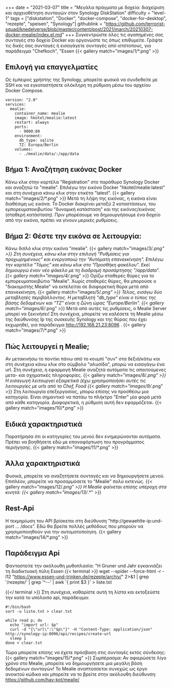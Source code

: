 +++
date = "2021-03-07"
title = "Μεγάλα πράγματα με δοχεία: διαχείριση και αρχειοθέτηση συνταγών στον Synology DiskStation"
difficulty = "level-1"
tags = ["diskstation", "Docker", "docker-compose", "docker-for-desktop", "rezepte", "speisen", "Synology"]
githublink = "https://github.com/terrorist-squad/knedelverse/blob/master/content/post/2021/march/20210307-docker-mealie/index.el.md"
+++
Συγκεντρώστε όλες τις αγαπημένες σας συνταγές στο δοχείο Docker και οργανώστε τις όπως επιθυμείτε. Γράψτε τις δικές σας συνταγές ή εισαγάγετε συνταγές από ιστότοπους, για παράδειγμα "Chefkoch", "Essen
{{< gallery match="images/1/*.png" >}}

## Επιλογή για επαγγελματίες
Ως έμπειρος χρήστης της Synology, μπορείτε φυσικά να συνδεθείτε με SSH και να εγκαταστήσετε ολόκληρη τη ρύθμιση μέσω του αρχείου Docker Compose.
```
version: "2.0"
services:
  mealie:
    container_name: mealie
    image: hkotel/mealie:latest
    restart: always
    ports:
      - 9000:80
    environment:
      db_type: sqlite
      TZ: Europa/Berlin
    volumes:
      - ./mealie/data/:/app/data

```

## Βήμα 1: Αναζήτηση εικόνας Docker
Κάνω κλικ στην καρτέλα "Registration" στο παράθυρο Synology Docker και αναζητώ το "mealie". Επιλέγω την εικόνα Docker "hkotel/mealie:latest" και στη συνέχεια κάνω κλικ στην ετικέτα "latest".
{{< gallery match="images/2/*.png" >}}
Μετά τη λήψη της εικόνας, η εικόνα είναι διαθέσιμη ως εικόνα. Το Docker διακρίνει μεταξύ 2 καταστάσεων, του εμπορευματοκιβωτίου "δυναμική κατάσταση" και της εικόνας/εικόνας (σταθερή κατάσταση). Πριν μπορέσουμε να δημιουργήσουμε ένα δοχείο από την εικόνα, πρέπει να γίνουν μερικές ρυθμίσεις.
## Βήμα 2: Θέστε την εικόνα σε λειτουργία:
Κάνω διπλό κλικ στην εικόνα "mealie".
{{< gallery match="images/3/*.png" >}}
Στη συνέχεια, κάνω κλικ στην επιλογή "Ρυθμίσεις για προχωρημένους" και ενεργοποιώ την "Αυτόματη επανεκκίνηση". Επιλέγω την καρτέλα "Τόμος" και κάνω κλικ στο "Προσθήκη φακέλου". Εκεί δημιουργώ έναν νέο φάκελο με τη διαδρομή προσάρτησης "/app/data".
{{< gallery match="images/4/*.png" >}}
Ορίζω σταθερές θύρες για το εμπορευματοκιβώτιο "Mealie". Χωρίς σταθερές θύρες, θα μπορούσε ο "διακομιστής Mealie" να εκτελείται σε διαφορετική θύρα μετά από επανεκκίνηση.
{{< gallery match="images/5/*.png" >}}
Τέλος, εισάγω δύο μεταβλητές περιβάλλοντος. Η μεταβλητή "db_type" είναι ο τύπος της βάσης δεδομένων και "TZ" είναι η ζώνη ώρας "Europe/Berlin".
{{< gallery match="images/6/*.png" >}}
Μετά από αυτές τις ρυθμίσεις, ο Mealie Server μπορεί να ξεκινήσει! Στη συνέχεια, μπορείτε να καλέσετε τη Mealie μέσω της διεύθυνσης Ip της συσκευής Synology και της θύρας που έχει εκχωρηθεί, για παράδειγμα http://192.168.21.23:8096 .
{{< gallery match="images/7/*.png" >}}

## Πώς λειτουργεί η Mealie;
Αν μετακινήσω το ποντίκι πάνω από το κουμπί "συν" στα δεξιά/κάτω και στη συνέχεια κάνω κλικ στο σύμβολο "αλυσίδα", μπορώ να εισαγάγω ένα url. Στη συνέχεια, η εφαρμογή Mealie αναζητά αυτόματα τις απαιτούμενες μετα- και σχηματικές πληροφορίες.
{{< gallery match="images/8/*.png" >}}
Η εισαγωγή λειτουργεί εξαιρετικά (έχω χρησιμοποιήσει αυτές τις λειτουργίες με urls από το Chef, Food
{{< gallery match="images/9/*.png" >}}
Στη λειτουργία επεξεργασίας, μπορώ επίσης να προσθέσω μια κατηγορία. Είναι σημαντικό να πατάω το πλήκτρο "Enter" μία φορά μετά από κάθε κατηγορία. Διαφορετικά, η ρύθμιση αυτή δεν εφαρμόζεται.
{{< gallery match="images/10/*.png" >}}

## Ειδικά χαρακτηριστικά
Παρατήρησα ότι οι κατηγορίες του μενού δεν ενημερώνονται αυτόματα. Πρέπει να βοηθήσετε εδώ με επαναφόρτωση του προγράμματος περιήγησης.
{{< gallery match="images/11/*.png" >}}

## Άλλα χαρακτηριστικά
Φυσικά, μπορείτε να αναζητήσετε συνταγές και να δημιουργήσετε μενού. Επιπλέον, μπορείτε να προσαρμόσετε το "Mealie" πολύ εκτενώς.
{{< gallery match="images/12/*.png" >}}
Η Mealie φαίνεται επίσης υπέροχη στα κινητά:
{{< gallery match="images/13/*.*" >}}

## Rest-Api
Η τεκμηρίωση του API βρίσκεται στη διεύθυνση "http://gewaehlte-ip:und-port ... /docs". Εδώ θα βρείτε πολλές μεθόδους που μπορούν να χρησιμοποιηθούν για την αυτοματοποίηση.
{{< gallery match="images/14/*.png" >}}

## Παράδειγμα Api
Φανταστείτε την ακόλουθη μυθοπλασία: "Η Gruner und Jahr εγκαινιάζει τη διαδικτυακή πύλη Essen
{{< terminal >}}
wget --spider --force-html -r -l12  "https://www.essen-und-trinken.de/rezepte/archiv/"  2>&1 | grep '/rezepte/' | grep '^--' | awk '{ print $3 }' > liste.txt

{{</ terminal >}}
Στη συνέχεια, καθαρίστε αυτή τη λίστα και εκτοξεύστε την κατά το υπόλοιπο api, παράδειγμα:
```
#!/bin/bash
sort -u liste.txt > clear.txt

while read p; do
  echo "import url: $p"
  curl -d "{\"url\":\"$p\"}" -H "Content-Type: application/json" http://synology-ip:8096/api/recipes/create-url
  sleep 1
done < clear.txt

```
Τώρα μπορείτε επίσης να έχετε πρόσβαση στις συνταγές εκτός σύνδεσης:
{{< gallery match="images/15/*.png" >}}
Συμπέρασμα: Αν αφιερώσετε λίγο χρόνο στο Mealie, μπορείτε να δημιουργήσετε μια μεγάλη βάση δεδομένων συνταγών! Το Mealie αναπτύσσεται συνεχώς ως έργο ανοικτού κώδικα και μπορείτε να το βρείτε στην ακόλουθη διεύθυνση: https://github.com/hay-kot/mealie/
